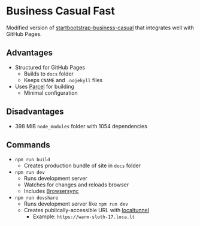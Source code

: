 # Business Casual Fast
Modified version of [startbootstrap-business-casual](https://github.com/StartBootstrap/startbootstrap-business-casual)
that integrates well with GitHub Pages.

## Advantages
- Structured for GitHub Pages
  - Builds to `docs` folder
  - Keeps `CNAME` and `.nojekyll` files
- Uses [Parcel](https://parceljs.org/) for building
  - Minimal configuration

## Disadvantages
- 398 MiB `node_modules` folder with 1054 dependencies

## Commands
- `npm run build`
  - Creates production bundle of site in `docs` folder
- `npm run dev`
  - Runs development server
  - Watches for changes and reloads browser
  - Includes [Browsersync](https://browsersync.io/)
- `npm run devshare`
  - Runs development server like `npm run dev`
  - Creates publically-accessible URL with [localtunnel](https://theboroer.github.io/localtunnel-www/)
    - Example: `https://warm-sloth-17.loca.lt`
